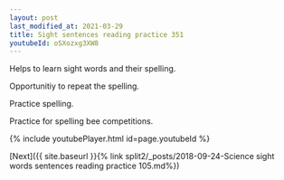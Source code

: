 ```yaml
---
layout: post
last_modified_at: 2021-03-29
title: Sight sentences reading practice 351
youtubeId: oSXozxg3XW8
---
```

 
 
Helps to learn sight words and their spelling.

Opportunitiy to repeat the spelling. 

Practice spelling. 
 
Practice for spelling bee competitions. 
 
{% include youtubePlayer.html id=page.youtubeId %}
 
 

[Next]({{ site.baseurl }}{% link  split2/_posts/2018-09-24-Science sight words sentences reading practice 105.md%})
 
